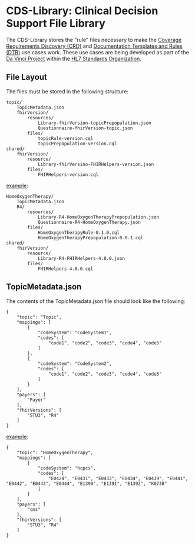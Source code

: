 # CDS-Library: Clinical Decision Support File Library
The CDS-Library stores the "rule" files necessary to make the [Coverage Requirements Discovery (CRD)](https://github.com/HL7-DaVinci/CRD) and [Documentation Templates and Rules (DTR)](https://github.com/HL7-DaVinci/dtr) use cases work. These use cases are being developed as part of the [Da Vinci Project](http://www.hl7.org/about/davinci/index.cfm?ref=common) within the [HL7 Standards Organization](http://www.hl7.org/).

## File Layout
The files must be stored in the following structure:

	topic/
		TopicMetadata.json
		fhirVersion/
			resources/
				Library-fhirVersion-topicPrepopulation.json
				Questionnaire-fhirVersion-topic.json
			files/
				topicRule-version.cql
				topicPrepopulation-version.cql
	shared/
		fhirVersion/
			resource/
				Library-fhirVersino-FHIRHelpers-version.json
			files/
				FHIRHelpers-version.cql

[example](HomeOxygenTherapy/):

	HomeOxygenTherapy/
		TopicMetadata.json
		R4/
			resources/
				Library-R4-HomeOxygenTherapyPrepopulation.json
				Questionnaire-R4-HomeOxygenTherapy.json
			files/
				HomeOxygenTherapyRule-0.1.0.cql
				HomeOxygenTherapyPrepopulation-0.0.1.cql
	shared/
		fhirVersion/
			resource/
				Library-R4-FHIRHelpers-4.0.0.json
			files/
				FHIRHelpers-4.0.0.cql

## TopicMetadata.json
The contents of the TopicMetadata.json file should look like the following:

	{
	    "topic": "Topic",
	    "mappings": [
	        {
	            "codeSystem": "CodeSystem1",
	            "codes": [
	                "code1", "code2", "code3", "code4", "code5"
	            ]
	        },
	        {
	            "codeSystem": "CodeSystem2",
	            "codes": [
	                "code1", "code2", "code3", "code4", "code5"
	            ]
	        }
	    ],
	    "payers": [
	        "Payer"
	    ],
	    "fhirVersions": [
	        "STU3", "R4"
	    ]
	}

[example](HomeOxygenTherapy/TopicMetadata.json):

	{
	    "topic": "HomeOxygenTherapy",
	    "mappings": [
	        {
	            "codeSystem": "hcpcs",
	            "codes": [
	                "E0424", "E0431", "E0433", "E0434", "E0439", "E0441", "E0442", "E0443", "E0444", "E1390", "E1391", "E1392", "K0738"
	            ]
	        }
	    ],
	    "payers": [
	        "cms"
	    ],
	    "fhirVersions": [
	        "STU3", "R4"
	    ]
	}

